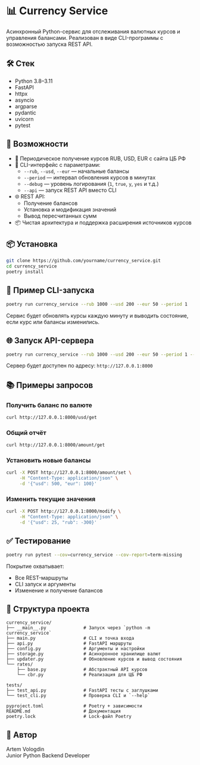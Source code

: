 # 📊 Currency Service

Асинхронный Python-сервис для отслеживания валютных курсов и управления балансами. Реализован в виде CLI-программы с возможностью запуска REST API.

## 🛠 Стек

- Python 3.8–3.11  
- FastAPI  
- httpx  
- asyncio  
- argparse  
- pydantic  
- uvicorn  
- pytest  

## 🚀 Возможности

- 🔁 Периодическое получение курсов RUB, USD, EUR с сайта ЦБ РФ
- 🔧 CLI-интерфейс с параметрами:
  - `--rub`, `--usd`, `--eur` — начальные балансы
  - `--period` — интервал обновления курсов в минутах
  - `--debug` — уровень логирования (`1`, `true`, `y`, `yes` и т.д.)
  - `--api` — запуск REST API вместо CLI
- 🌐 REST API:
  - Получение балансов
  - Установка и модификация значений
  - Вывод пересчитанных сумм
- 📦 Чистая архитектура и поддержка расширения источников курсов

## 📦 Установка

```bash
git clone https://github.com/yourname/currency_service.git
cd currency_service
poetry install
```

## 🧪 Пример CLI-запуска

```bash
poetry run currency_service --rub 1000 --usd 200 --eur 50 --period 1
```

Сервис будет обновлять курсы каждую минуту и выводить состояние, если курс или балансы изменились.

## 🌐 Запуск API-сервера

```bash
poetry run currency_service --rub 1000 --usd 200 --eur 50 --period 1 --api
```

Сервер будет доступен по адресу: `http://127.0.0.1:8000`

## 📚 Примеры запросов

### Получить баланс по валюте

```bash
curl http://127.0.0.1:8000/usd/get
```

### Общий отчёт

```bash
curl http://127.0.0.1:8000/amount/get
```

### Установить новые балансы

```bash
curl -X POST http://127.0.0.1:8000/amount/set \
     -H "Content-Type: application/json" \
     -d '{"usd": 500, "eur": 100}'
```

### Изменить текущие значения

```bash
curl -X POST http://127.0.0.1:8000/modify \
     -H "Content-Type: application/json" \
     -d '{"usd": 25, "rub": -300}'
```

## ✅ Тестирование

```bash
poetry run pytest --cov=currency_service --cov-report=term-missing
```

Покрытие охватывает:
- Все REST-маршруты
- CLI запуск и аргументы
- Изменение и получение балансов

## 📂 Структура проекта

```
currency_service/
├── __main__.py              # Запуск через `python -m currency_service`
├── main.py                  # CLI и точка входа
├── api.py                   # FastAPI маршруты
├── config.py                # Аргументы и настройки
├── storage.py               # Асинхронное хранилище валют
├── updater.py               # Обновление курсов и вывод состояния
└── rates/
    ├── base.py              # Абстрактный API курсов
    └── cbr.py               # Реализация для ЦБ РФ

tests/
├── test_api.py              # FastAPI тесты с заглушками
└── test_cli.py              # Проверка CLI и `--help`

pyproject.toml               # Poetry + зависимости
README.md                    # Документация
poetry.lock                  # Lock-файл Poetry
```

## 🧠 Автор

Artem Vologdin  
Junior Python Backend Developer
